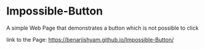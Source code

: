 # Impossible-Button
A simple Web Page that demonstrates a button which is not possible to click

link to the Page: 
https://benarjishyam.github.io/Impossible-Button/
